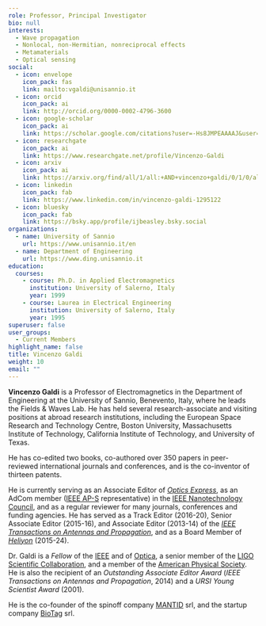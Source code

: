 ```yaml
---
role: Professor, Principal Investigator
bio: null
interests:
  - Wave propagation
  - Nonlocal, non-Hermitian, nonreciprocal effects
  - Metamaterials
  - Optical sensing
social:
  - icon: envelope
    icon_pack: fas
    link: mailto:vgaldi@unisannio.it
  - icon: orcid
    icon_pack: ai
    link: http://orcid.org/0000-0002-4796-3600
  - icon: google-scholar
    icon_pack: ai
    link: https://scholar.google.com/citations?user=-Hs8JMPEAAAAJ&user=Hs8JMPEAAAAJ
  - icon: researchgate
    icon_pack: ai
    link: https://www.researchgate.net/profile/Vincenzo-Galdi
  - icon: arxiv
    icon_pack: ai
    link: https://arxiv.org/find/all/1/all:+AND+vincenzo+galdi/0/1/0/all/0/1
  - icon: linkedin
    icon_pack: fab
    link: https://www.linkedin.com/in/vincenzo-galdi-1295122
  - icon: bluesky
    icon_pack: fab
    link: https://bsky.app/profile/ijbeasley.bsky.social
organizations:
  - name: University of Sannio
    url: https://www.unisannio.it/en
  - name: Department of Engineering
    url: https://www.ding.unisannio.it
education:
  courses:
    - course: Ph.D. in Applied Electromagnetics
      institution: University of Salerno, Italy
      year: 1999
    - course: Laurea in Electrical Engineering
      institution: University of Salerno, Italy
      year: 1995
superuser: false
user_groups:
  - Current Members
highlight_name: false
title: Vincenzo Galdi
weight: 10
email: ""
---
```

**Vincenzo Galdi** is a Professor of Electromagnetics in the Department of Engineering at the University of Sannio, Benevento, Italy, where he leads the Fields & Waves Lab.
He has held several research-associate and visiting positions at abroad research institutions, including the European Space Research and Technology Centre, Boston University, Massachusetts Institute of Technology, California Institute of Technology, and University of Texas.

He has co-edited two books, co-authored over 350 papers in peer-reviewed international journals and conferences, and is the co-inventor of thirteen patents.

He is currently serving as an Associate Editor of *[Optics Express](https://www.osapublishing.org/oe/home.cfm)*, 
as an AdCom member ([IEEE AP-S](https://ieeeaps.org) representative) in the [IEEE Nanotechnology Council](https://ieeenano.org),
and as a regular reviewer for many journals, conferences and funding agencies. He has served as a Track Editor (2016-20), Senior Associate Editor (2015-16), and Associate Editor (2013-14) of the *[IEEE Transactions on Antennas and Propagation](https://ieeeaps.org/publications/ieee-transactions-on-antennas-and-propagation/ieee-tap-home)*, and as a Board Member of *[Heliyon](https://www.cell.com/heliyon/home)* (2015-24).

Dr. Galdi is a *Fellow* of the [IEEE](http://www.ieee.org) and of [Optica](https://www.optica.org/en-us/home/), a senior member of the [LIGO Scientific Collaboration](https://www.ligo.org), and a member of the [American Physical Society](https://www.aps.org/index.cfm). He is also the recipient of an *Outstanding Associate Editor Award* (*IEEE Transactions on Antennas and Propagation*, 2014) and a *URSI Young Scientist Award* (2001).

He is the co-founder of the spinoff company [MANTID](/spinoff/mantid) srl, and the startup company [BioTag](/spinoff/biotag) srl.
